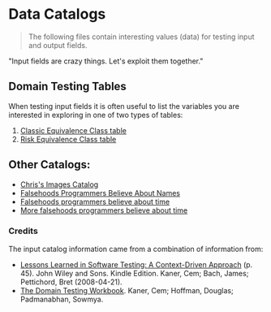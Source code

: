 # Data Catalogs

> The following files contain interesting values \(data\) for testing input and output fields.

"Input fields are crazy things. Let's exploit them together."

## Domain Testing Tables

When testing input fields it is often useful to list the variables you are interested in exploring in one of two types of tables:

1. [Classic Equivalence Class table](https://www.dropbox.com/s/eeboxpg00qnocof/Classical%20Boundary%3AEquivalence%20Table%20Template.xltx?dl=0)
2. [Risk Equivalence Class table](https://www.dropbox.com/s/mbyvz8yot4jf37b/Risk%20%3A%20Equivalence%20Table%20Template.xltx?dl=0)

## Other Catalogs:

* [Chris's Images Catalog](https://github.com/ckenst/images_catalog)
* [Falsehoods Programmers Believe About Names](https://www.kalzumeus.com/2010/06/17/falsehoods-programmers-believe-about-names/)
* [Falsehoods programmers believe about time](https://infiniteundo.com/post/25326999628/falsehoods-programmers-believe-about-time)
* [More falsehoods programmers believe about time](https://infiniteundo.com/post/25509354022/more-falsehoods-programmers-believe-about-time)

### Credits

The input catalog information came from a combination of information from:

* [Lessons Learned in Software Testing: A Context-Driven Approach](http://www.amazon.com/Lessons-Learned-Software-Testing-Context-Driven-ebook/dp/B000S1LVBS/) \(p. 45\). John Wiley and Sons. Kindle Edition. Kaner, Cem; Bach, James; Pettichord, Bret \(2008-04-21\).
* [The Domain Testing Workbook](https://www.amazon.com/dp/B00GU2QEV6/ref=dp-kindle-redirect?_encoding=UTF8&btkr=1). Kaner, Cem; Hoffman, Douglas; Padmanabhan, Sowmya.

